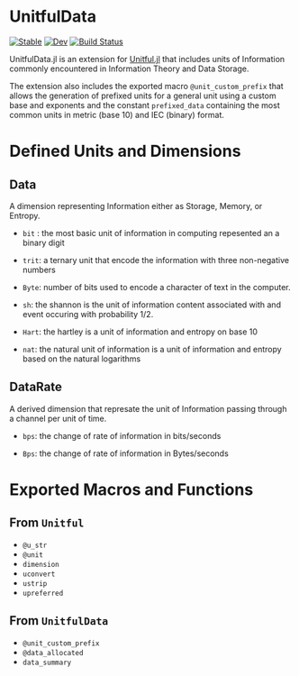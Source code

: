 # UnitfulData

[![Stable](https://img.shields.io/badge/docs-stable-blue.svg)](https://uriele.github.io/UnitfulData.jl/stable/)
[![Dev](https://img.shields.io/badge/docs-dev-blue.svg)](https://uriele.github.io/UnitfulData.jl/dev/)
[![Build Status](https://github.com/uriele/UnitfulData.jl/actions/workflows/CI.yml/badge.svg?branch=master)](https://github.com/uriele/UnitfulData.jl/actions/workflows/CI.yml?query=branch%3Amaster)

UnitfulData.jl is an extension for [Unitful.jl](https://github.com/PainterQubits/Unitful.jl) that includes units of Information commonly encountered in Information Theory and Data Storage.

The extension also includes the exported macro `@unit_custom_prefix` that allows the generation of prefixed units for a general unit using a custom base and exponents and the constant `prefixed_data` containing the most common units in metric (base 10) and IEC (binary) format.

# Defined Units and Dimensions

## Data
A dimension representing Information either as Storage, Memory, or Entropy. 

- `bit` : the most basic unit of information in computing repesented an a binary digit

- `trit`: a ternary unit that encode the information with three non-negative numbers

- `Byte`: number of bits used to encode a character of text in the computer.

- `sh`: the shannon is the unit of information content associated with and event occuring with probability 1/2. 

- `Hart`: the hartley is a unit of information and entropy on base 10

- `nat`: the natural unit of information is a unit of information and entropy based on the natural logarithms

## DataRate
A derived dimension that represate the unit of Information passing through a channel per unit of time.

- `bps`: the change of rate of information in bits/seconds

- `Bps`: the change of rate of information in Bytes/seconds

# Exported Macros and Functions

## From `Unitful`

- `@u_str`
- `@unit`
- `dimension`
- `uconvert`
- `ustrip`
- `upreferred`

## From `UnitfulData`

- `@unit_custom_prefix`
- `@data_allocated`
- `data_summary`
